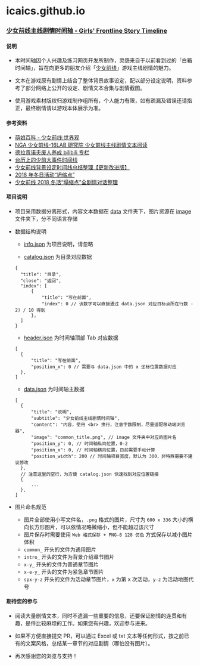 # icaics.github.io

### [少女前线主线剧情时间轴 - Girls' Frontline Story Timeline](https://icaics.github.io/gf_timeline/)

#### 说明

- 本时间轴因个人兴趣及练习网页开发所制作，灵感来自于以前看到过的「白箱时间轴」，旨在向更多的朋友介绍「[少女前线](http://gf.ppgame.com/web/pc/index.html)」游戏主线剧情的魅力。

- 文本在游戏原有剧情上结合了整体背景故事设定，配以部分设定说明，资料参考了部分网络上公开的设定、剧情文本合集与剧情截图。

- 使用游戏素材版权归游戏制作组所有，个人能力有限，如有疏漏及错误还请指正，最终剧情请以游戏本体展示为准。

#### 参考资料

- [萌娘百科 - 少女前线:世界观](https://zh.moegirl.org/少女前线:世界观)
- [NGA 少女前线-16LAB 研究院 少女前线主线剧情文本阅读](https://bbs.ngacn.cc/read.php?tid=12213204)
- [德拉贡诺夫废人养成 bilibili 专栏](https://space.bilibili.com/218683#/article)
- [台历上的少前大事件时间线](https://tieba.baidu.com/p/4926626022)
- [少女前线背景设定时间线总结整理【更新改进版】](https://tieba.baidu.com/p/4685237079)
- [2018 年冬日活动“坍缩点”](https://weibo.com/ttarticle/p/show?id=2309404213543208629472)
- [少女前线 2018 冬活“塌缩点”全剧情对话整理](https://weibo.com/ttarticle/p/show?id=2309404205309404030707)

#### 项目说明

- 项目采用数据分离形式，内容文本数据在 [data](https://github.com/icaics/icaics.github.io/tree/master/gf_timeline/data) 文件夹下，图片资源在 [image](https://github.com/icaics/icaics.github.io/tree/master/gf_timeline/image) 文件夹下，分不同语言存储

- 数据结构说明

  - [info.json](https://github.com/icaics/icaics.github.io/blob/master/gf_timeline/data/ZH_CN/info.json) 为项目说明，请忽略

  - [catalog.json](https://github.com/icaics/icaics.github.io/blob/master/gf_timeline/data/ZH_CN/catalog.json) 为目录对应数据

  ```
  {
  	"title": "目录",
  	"close": "返回",
  	"index": [
  		{
  			"title": "写在前面",
  			"index": 0 // 该数字可以直接通过 data.json 对应目标点所在行数 - 2) / 10 得到
  		},
  	]
  }
  ```

  - [header.json](https://github.com/icaics/icaics.github.io/blob/master/gf_timeline/data/ZH_CN/header.json) 为时间轴顶部 Tab 对应数据

  ```
  [
  	{
  		"title": "写在前面",
  		"position_x": 0 // 需要与 data.json 中的 x 坐标位置数据对应
  	},
  ]
  ```

  - [data.json](https://github.com/icaics/icaics.github.io/blob/master/gf_timeline/data/ZH_CN/data.json) 为时间轴主数据

  ```
  [
  	{
  		"title": "说明",
  		"subtitle": "少女前线主线剧情时间轴",
  		"content": "内容，使用 <br> 换行，注意字数限制，尽量适配移动端浏览器",
  		"image": "common_title.png", // image 文件夹中对应的图片名
  		"position_y": 0, // 时间轴纵向位置，0-2
  		"position_x": 0, // 时间轴横向位置，目前需要手动计算
  		"position_width": 200 // 时间轴项目宽度，默认为 300，非特殊需要不建议修改
  	},
  	// 注意这里的空行，为方便 catalog.json 快速找到对应位置链接
  	{
  		...
  	},
  ]
  ```

- 图片命名规范

  - 图片全部使用小写文件名，`.png` 格式的图片，尺寸为 `600 x 336` 大小的横向长方形图片，可以依情况略微缩小，但不能超过该尺寸
  - 图片保存时需要使用 `Web 格式保存 + PNG-8 128 仿色` 方式保存以减小图片体积
  - `common_` 开头的文件为通用图片
  - `intro_` 开头的文件为背景介绍章节图片
  - `x-y_` 开头的文件为普通章节图片
  - `x-e-y_` 开头的文件为紧急章节图片
  - `spx-y-z` 开头的文件为活动章节图片，`x` 为第 x 次活动，`y-z` 为活动地图代号

#### 期待您的参与

- 阅读大量剧情文本，同时不遗漏一些重要的信息，还要保证剧情的连贯和有趣，是件比较麻烦的工作。如果您有兴趣，欢迎参与进来。

- 如果不方便直接提交 PR，可以通过 Excel 或 txt 文本等任何形式，按之前已有的文案风格，总结某一章节的对应剧情（哪怕没有图片）。

- 再次感谢您的浏览与支持！
